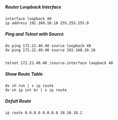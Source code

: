 ##### Router Loopback Interface
```
interface loopback 40
ip address 192.168.10.10 255.255.255.0
```

##### Ping and Telnet with Source 
```
do ping 172.22.40.40 source loopback 40
do ping 172.22.40.40 source 192.168.10.10


telnet 172.22.40.40 /source-interface loopback 40
```

##### Show Route Table
```
do sh run | s ip route
do sh ip int br | s ip route
```

##### Defult Route
```
ip route 0.0.0.0 0.0.0.0 10.10.10.2
```
